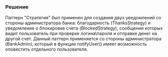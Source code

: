 ### Решение

Паттерн "Стратегия" был применен для создания двух уведомлений со стороны администратора банка: благодарность 
(ThanksStrategy) и уведомление о блокировке счета (BlockedStrategy), сообщения которых видит пользователь при проверке 
логина\пароля и отправке денег на другой счет. Данный паттерн применяется со стороны администратора (BankAdmin), 
который в функции notifyUser() имеет возможность оповестить отдельного пользователя.